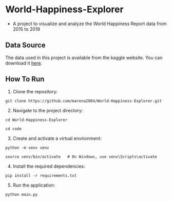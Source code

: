 # World-Happiness-Explorer
- A project to visualize and analyze the World Happiness Report data from 2015 to 2019
  
## Data Source

The data used in this project is available from the kaggle website. You can download it [here](https://www.kaggle.com/datasets/unsdsn/world-happiness/data).

## How To Run

1. Clone the repository:
```
git clone https://github.com/marena2004/World-Happiness-Explorer.git
```
2. Navigate to the project directory:
```
cd World-Happiness-Explorer
```
```
cd code
```
3. Create and activate a virtual environment:
```
python -m venv venv
```
```
source venv/bin/activate   # On Windows, use venv\Scripts\activate
```
4. Install the required dependencies:
```
pip install -r requirements.txt
```
5. Run the application:
```
python main.py
```

